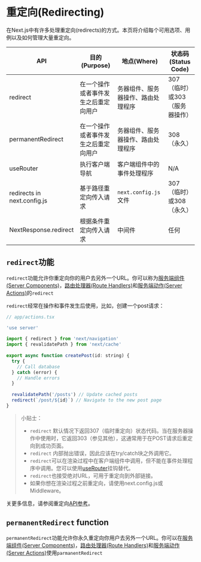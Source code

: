 # 重定向(Redirecting)

在Next.js中有许多处理重定向(redirects)的方式。本页将介绍每个可用选项、用例以及如何管理大量重定向。


| API                         | 目的(Purpose)                        | 地点(Where)                        | 状态码(Status Code)            |
| --------------------------- | ------------------------------------ | ---------------------------------- | ------------------------------ |
| redirect                    | 在一个操作或者事件发生之后重定向用户 | 务器组件、服务器操作、路由处理程序 | 307（临时）或303（服务器操作） |
| permanentRedirect           | 在一个操作或者事件发生之后重定向用户 | 务器组件、服务器操作、路由处理程序 | 308（永久）                    |
| useRouter                   | 执行客户端导航                       | 客户端组件中的事件处理程序         | N/A                            |
| redirects in next.config.js | 基于路径重定向传入请求               | `next.config.js `文件              | 307（临时）或308（永久）       |
| NextResponse.redirect       | 根据条件重定向传入请求               | 中间件                             | 任何                           |

## `redirect`功能

`redirect`功能允许你重定向你的用户去另外一个URL。你可以称为[服务端组件(Server Components)](../2_Rending(渲染)/1_server_components.md)，[路由处理器(Route Handlers)](https://nextjs.org/docs/app/building-your-application/routing/route-handlers)和[服务端动作(Server Actions)](https://nextjs.org/docs/app/building-your-application/data-fetching/server-actions-and-mutations)的`redirect`

`redirect`经常在操作和事件发生后使用，比如，创建一个post请求：

```javascript
// app/actions.tsx

'use server'
 
import { redirect } from 'next/navigation'
import { revalidatePath } from 'next/cache'
 
export async function createPost(id: string) {
  try {
    // Call database
  } catch (error) {
    // Handle errors
  }
 
  revalidatePath('/posts') // Update cached posts
  redirect(`/post/${id}`) // Navigate to the new post page
}
```

> 小贴士：
>
> - `redirect` 默认情况下返回307（临时重定向）状态代码。当在服务器操作中使用时，它返回303（参见其他），这通常用于在POST请求后重定向到成功页面。
> - `redirect` 内部抛出错误，因此应该在try/catch块之外调用它。
> - `redirect`可以在渲染过程中在客户端组件中调用，但不能在事件处理程序中调用。您可以使用[useRouter](https://nextjs.org/docs/app/building-your-application/routing/redirecting#userouter-hook)挂钩替代。
> - `redirect`也接受绝对URL，可用于重定向到外部链接。
> - 如果你想在渲染过程之前重定向，请使用next.config.js或Middleware。

关更多信息，请参阅重定向[API参考](https://nextjs.org/docs/app/api-reference/functions/redirect)。

## `permanentRedirect` function

`permanentRedirect`功能允许你永久重定向你用户去另外一个URL。你可以在[服务端组件(Server Components)](../2_Rending(渲染)/1_server_components.md)，[路由处理器(Route Handlers)](https://nextjs.org/docs/app/building-your-application/routing/route-handlers)和[服务端动作(Server Actions)](https://nextjs.org/docs/app/building-your-application/data-fetching/server-actions-and-mutations)使用`parmanentRedirect`
